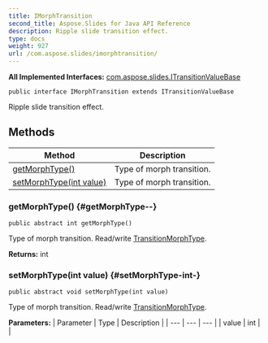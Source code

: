 ```yaml
---
title: IMorphTransition
second_title: Aspose.Slides for Java API Reference
description: Ripple slide transition effect.
type: docs
weight: 927
url: /com.aspose.slides/imorphtransition/
---
```

**All Implemented Interfaces:**
[com.aspose.slides.ITransitionValueBase](../../com.aspose.slides/itransitionvaluebase)
```
public interface IMorphTransition extends ITransitionValueBase
```

Ripple slide transition effect.
## Methods

| Method | Description |
| --- | --- |
| [getMorphType()](#getMorphType--) | Type of morph transition. |
| [setMorphType(int value)](#setMorphType-int-) | Type of morph transition. |
### getMorphType() {#getMorphType--}
```
public abstract int getMorphType()
```


Type of morph transition. Read/write [TransitionMorphType](../../com.aspose.slides/transitionmorphtype).

**Returns:**
int
### setMorphType(int value) {#setMorphType-int-}
```
public abstract void setMorphType(int value)
```


Type of morph transition. Read/write [TransitionMorphType](../../com.aspose.slides/transitionmorphtype).

**Parameters:**
| Parameter | Type | Description |
| --- | --- | --- |
| value | int |  |


